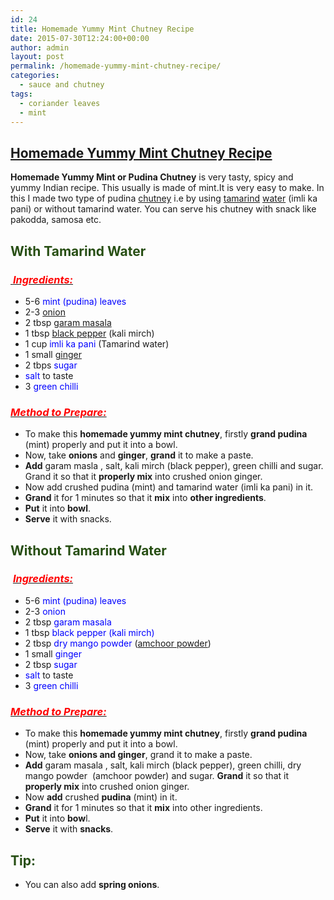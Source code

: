 ```yaml
---
id: 24
title: Homemade Yummy Mint Chutney Recipe
date: 2015-07-30T12:24:00+00:00
author: admin
layout: post
permalink: /homemade-yummy-mint-chutney-recipe/
categories:
  - sauce and chutney
tags:
  - coriander leaves
  - mint
---
```


## <span style="text-decoration: underline;">Homemade Yummy Mint Chutney Recipe</span>

**Homemade Yummy Mint or Pudina Chutney** is very tasty, spicy and yummy Indian recipe. This usually is made of mint.It is very easy to make. In this I made two type of pudina [chutney](http://en.wikipedia.org/wiki/Chutney "Chutney") i.e by using [tamarind](http://en.wikipedia.org/wiki/Tamarind "Tamarind") [water](http://en.wikipedia.org/wiki/Water "Water") (imli ka pani) or without tamarind water. You can serve his chutney with snack like pakodda, samosa etc.

## <span style="color: #274e13;">With Tamarind Water </span>

### _<u> <span style="color: red;">Ingredients:</span></u>_

*   5-6 <span style="color: blue;">mint (pudina) leaves</span>
*   2-3 [onion](http://en.wikipedia.org/wiki/Onion "Onion")
*   2 tbsp [garam masala](http://en.wikipedia.org/wiki/Garam_masala "Garam masala")
*   1 tbsp [black pepper](http://en.wikipedia.org/wiki/Black_pepper "Black pepper") (kali mirch)
*   1 cup <span style="color: blue;">imli ka pani</span> (Tamarind water)
*   1 small [ginger](http://en.wikipedia.org/wiki/Ginger "Ginger")
*   2 tbps <span style="color: blue;">sugar</span>
*   <span style="color: blue;">salt</span> to taste
*   3 <span style="color: blue;">green chilli</span>

### _<u><span style="color: red;">Method to Prepare:</span></u>_

*   To make this **homemade yummy mint chutney**, firstly **grand pudina** (mint) properly and put it into a bowl.
*   Now, take **onions** and **ginger**, **grand** it to make a paste.
*   **Add** garam masla , salt, kali mirch (black pepper), green chilli and sugar. Grand it so that it **properly mix** into crushed onion ginger.
*   Now add crushed pudina (mint) and tamarind water (imli ka pani) in it.
*   **Grand** it for 1 minutes so that it **mix** into **other ingredients**.
*   **Put** it into **bowl**.
*   **Serve** it with snacks.

## <span style="color: #274e13;">Without Tamarind Water</span>  

###  _<u><span style="color: red;">Ingredients:</span></u>_

*   5-6 <span style="color: blue;">mint (pudina) leaves</span>
*   2-3 <span style="color: blue;">onion</span>
*   2 tbsp <span style="color: blue;">garam masala</span>
*   1 tbsp <span style="color: blue;">black pepper (kali mirch)</span>
*   2 tbsp <span style="color: blue;">dry mango powder</span> ([amchoor powder](http://en.wikipedia.org/wiki/Mango "Mango"))
*   1 small <span style="color: blue;">ginger</span>
*   2 tbsp <span style="color: blue;">sugar</span>
*   <span style="color: blue;">salt</span> to taste
*   3 <span style="color: blue;">green chilli</span>

### _<u><span style="color: red;">Method to Prepare:</span></u>_

*   To make this **homemade yummy mint chutney**, firstly **grand pudina** (mint) properly and put it into a bowl.
*   Now, take **onions and ginger**, grand it to make a paste.
*   **Add** garam masala , salt, kali mirch (black pepper), green chilli, dry mango powder  (amchoor powder) and sugar. **Grand** it so that it **properly mix** into crushed onion ginger.
*   Now **add** crushed **pudina** (mint) in it.
*   **Grand** it for 1 minutes so that it **mix** into other ingredients.
*   **Put** it into **bow**l.
*   **Serve** it with **snacks**.

## <span style="color: #274e13;">Tip:</span>

*   You can also add **spring onions**.
